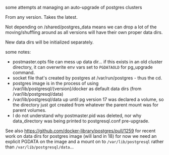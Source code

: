some attempts at managing an auto-upgrade of postgres clusters

From any version. Takes the latest.

Not depending on /shared/postgres_data means we can drop a lot of the moving/shuffling around as all versions will have their own proper data dirs.

New data dirs will be initialized separately.

some notes:
* postmaster.opts file can mess up data dir... if this exists in an old cluster directory, it can overwrite env vars set to `PGDATAOLD` for pg_upgrade command.
* socket file that's created by postgres at /var/run/postgres - thus the cd.
* postgres image is in the process of using /var/lib/postgresql/{version}/docker as default data dirs (from /var/lib/postgresql/data)
* /var/lib/postgresql/data up until pg version 17 was declared a volume, so the directory just got created from whatever the parent mount was for parent volumes.
* I do not understand why postmaster.pid was deleted, nor why data_directory was being printed to postgresql.conf pre-upgrade.

See also https://github.com/docker-library/postgres/pull/1259
for recent work on data dirs for postgres image (will land in 18)
for now we need an explicit PGDATA on the image
and a mount on to `/var/lib/postgresql` rather than `/var/lib/postgresql/data`...
